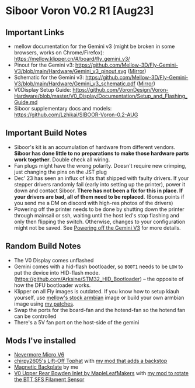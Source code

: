 # Siboor Voron V0.2 R1 [Aug23]

## Important Links

- mellow documentation for the Gemini v3 (might be broken in some browsers, works on Chrome/Firefox):  <https://mellow.klipper.cn/#/board/fly_gemini_v3/>
- Pinout for the Gemini v3: <https://github.com/Mellow-3D/Fly-Gemini-V3/blob/main/Hardware/Gemini_v3_pinout.svg>  ([Mirror](../Mellow-Fly-Gemini-V3//Gemini_v3_pinout.svg))
- Schematic for the Gemini v3: <https://github.com/Mellow-3D/Fly-Gemini-V3/blob/main/Hardware/Gemini_v3_schematic.pdf> ([Mirror](../Mellow-Fly-Gemini-V3/Gemini_v3_schematic.pdf))
- V0Display Setup Guide:
<https://github.com/VoronDesign/Voron-Hardware/blob/master/V0_Display/Documentation/Setup_and_Flashing_Guide.md>
- Siboor supplementary docs and models:
<https://github.com/Lzhikai/SIBOOR-Voron-0.2-AUG>

## Important Build Notes

- Siboor's kit is an accumulation of hardware from different vendors. **Siboor has done little to no preparations to make those hardware parts work together**. Double check all wiring.
- Fan plugs might have the wrong polarity. Doesn't require new crimping, just changing the pins on the JST plug
- Dec' 23 has seen an influx of kits that shipped with faulty drivers. If your stepper drivers randomly fail (early into setting up the printer), power it down and contact Siboor. **There has not been a fix for this in place. If your drivers are bad, all of them need to be replaced**. (Bonus points if you send me a DM on discord with high-res photos of the drivers)
- Powering off the printer needs to be done by shutting down the printer through mainsail or ssh, waiting until the host led's stop flashing and only then flipping the switch. Otherwise, changes to your configuration might not be saved. See [Powering off the Gemini V3](../Mellow-Fly-Gemini-V3/powering_off.md) for more details.

## Random Build Notes

- The V0 Display comes unflashed
- Gemini comes with a hid-flash bootloader, so `BOOT1` needs to be `LOW` to put the device into HID-flash mode. (<https://github.com/Arksine/STM32_HID_Bootloader>) – the opposite of how the DFU bootloader works.
- Klipper on all Fly images is outdated. If you know how to setup kiauh yourself, use [mellow's stock armbian](http://mellow.klipper.cn/#/introduction/downloadimg) image or build your own armbian image using [my patches](https://github.com/reemo3dp/mellowfly-geminipi-armbian).
- Swap the ports for the board-fan and the hotend-fan so the hotend fan can be controlled
- There's a 5V fan port on the host-side of the gemini

## Mods I've installed

- [Nevermore Micro V6](https://github.com/nevermore3d/Nevermore_Micro/tree/master/V6)
- [chirpy2605's Lift-Off Tophat](https://github.com/chirpy2605/voron/tree/main/V0/Lift-Off_Tophat_Hinges) with [my mod that adds a backstop](https://www.printables.com/model/659597-chirpys-v02-lift-off-tophat-hinges-with-backstop)
- [Magnetic Backplate](https://www.printables.com/model/659559-magnetic-backplate-for-voron-v02) by me
- [V0 Upper Rear Bowden Inlet by MapleLeafMakers](https://github.com/MapleLeafMakers/V0_Upper_Rear_Bowden_Inlet/tree/main) with [my mod to rotate the BTT SFS Filament Sensor](https://github.com/MapleLeafMakers/V0_Upper_Rear_Bowden_Inlet/pull/1)
